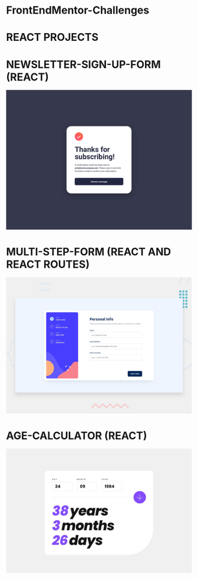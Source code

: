 # FrontEndMentor-Challenges

# REACT PROJECTS

# NEWSLETTER-SIGN-UP-FORM (REACT)

![Newsletter-sign-up form coding challenge](./newsletter-sign-up-form-with-success-message/design/desktop-success.jpg)

# MULTI-STEP-FORM (REACT AND REACT ROUTES)

![Multi-step form coding challenge](./mult-step-form/src/design/desktop-preview.jpg)

# AGE-CALCULATOR (REACT)

![Age-Calculator form coding challenge](./age-calculator-app/design/desktop-completed.jpg)